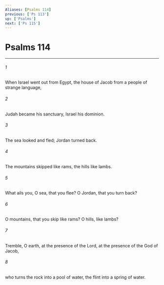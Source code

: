 ```yaml
---
Aliases: [Psalms 114]
previous: ['Ps 113']
up: ['Psalms']
next: ['Ps 115']
---
```

# Psalms 114

***

 

###### 1 
When Israel went out from Egypt, 
 the house of Jacob from a people of strange language, 
 
 

###### 2 
Judah became his sanctuary, 
 Israel his dominion.
 
 

###### 3 
The sea looked and fled; 
 Jordan turned back. 
 
 

###### 4 
The mountains skipped like rams, 
 the hills like lambs.
 
 

###### 5 
What ails you, O sea, that you flee? 
 O Jordan, that you turn back? 
 
 

###### 6 
O mountains, that you skip like rams? 
 O hills, like lambs?
 
 

###### 7 
Tremble, O earth, at the presence of the Lord, 
 at the presence of the God of Jacob, 
 
 

###### 8 
who turns the rock into a pool of water, 
 the flint into a spring of water.
 
